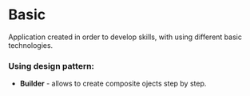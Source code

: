 # Basic
Application created in order to develop skills, with using different basic technologies. 

### Using design pattern:
* **Builder** - allows to create composite ojects step by step.
